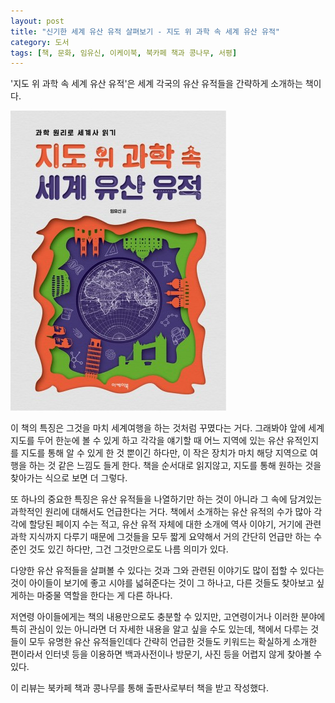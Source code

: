 ```yaml
---
layout: post
title: "신기한 세계 유산 유적 살펴보기 - 지도 위 과학 속 세계 유산 유적"
category: 도서
tags: [책, 문화, 임유신, 이케이북, 북카페 책과 콩나무, 서평]
---
```


'지도 위 과학 속 세계 유산 유적'은
세계 각국의 유산 유적들을 간략하게 소개하는 책이다.

![표지](/images/world-heritage-sites-in-science-on-the-map-book-h480.jpg)

이 책의 특징은 그것을 마치 세계여행을 하는 것처럼 꾸몄다는 거다.
그래봐야 앞에 세계지도를 두어 한눈에 볼 수 있게 하고
각각을 얘기할 때 어느 지역에 있는 유산 유적인지를 지도를 통해 알 수 있게 한 것 뿐이긴 하다만,
이 작은 장치가 마치 해당 지역으로 여행을 하는 것 같은 느낌도 들게 한다.
책을 순서대로 읽지않고, 지도를 통해 원하는 것을 찾아가는 식으로 보면 더 그렇다.

또 하나의 중요한 특징은 유산 유적들을 나열하기만 하는 것이 아니라
그 속에 담겨있는 과학적인 원리에 대해서도 언급한다는 거다.
책에서 소개하는 유산 유적의 수가 많아 각각에 할당된 페이지 수는 적고,
유산 유적 자체에 대한 소개에 역사 이야기, 거기에 관련 과학 지식까지 다루기 때문에
그것들을 모두 짧게 요약해서 거의 간단히 언급만 하는 수준인 것도 있긴 하다만,
그건 그것만으로도 나름 의미가 있다.

다양한 유산 유적들을 살펴볼 수 있다는 것과
그와 관련된 이야기도 많이 접할 수 있다는 것이
아이들이 보기에 좋고 시야를 넓혀준다는 것이 그 하나고,
다른 것들도 찾아보고 싶게하는 마중물 역할을 한다는 게 다른 하나다.

저연령 아이들에게는 책의 내용만으로도 충분할 수 있지만,
고연령이거나 이러한 분야에 특히 관심이 있는 아니라면 더 자세한 내용을 알고 싶을 수도 있는데,
책에서 다루는 것들이 모두 유명한 유산 유적들인데다
간략히 언급한 것들도 키워드는 확실하게 소개한 편이라서
인터넷 등을 이용하면 백과사전이나 방문기, 사진 등을 어렵지 않게 찾아볼 수 있다.



<div class="im im-info">
이 리뷰는 북카페 책과 콩나무를 통해 출판사로부터 책을 받고 작성했다.
</div>
